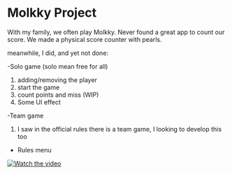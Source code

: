 # Molkky Project

With my family, we often play Molkky. Never found a great app to count our score. We made a physical score counter with pearls.

meanwhile, I did, and yet not done:

-Solo game (solo mean free for all)
1. adding/removing the player
2. start the game
3. count points and miss (WIP)
4. Some UI effect
   
-Team game
  1. I saw in the official rules there is a team game, I looking to develop this too

- Rules menu

[![Watch the video](https://img.youtube.com/vi/w_tCY0sHXuw/maxresdefault.jpg)](https://youtu.be/w_tCY0sHXuw)
